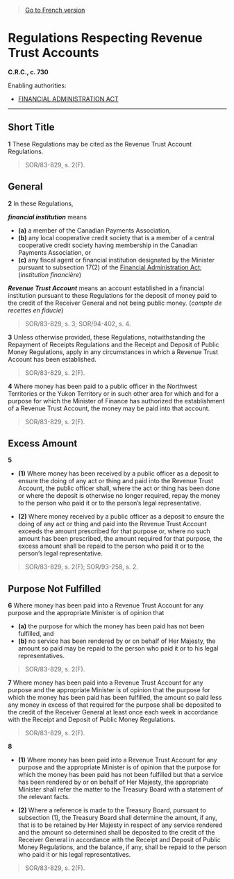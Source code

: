 > [Go to French version](/fr/Règlements/Codification%20des%20règlements%20du%20Canada/701-800/C.R.C.,%20ch.%20730.md)

# Regulations Respecting Revenue Trust Accounts

**C.R.C., c. 730**

Enabling authorities: 
- [FINANCIAL ADMINISTRATION ACT](/en/Acts/Revised%20Statutes%20of%20Canada/F/F-11.md)

----------



## Short Title


**1** These Regulations may be cited as the Revenue Trust Account Regulations.
> SOR/83-829, s. 2(F).





## General


**2** In these Regulations,

***financial institution*** means
- **(a)** a member of the Canadian Payments Association,
- **(b)** any local cooperative credit society that is a member of a central cooperative credit society having membership in the Canadian Payments Association, or
- **(c)** any fiscal agent or financial institution designated by the Minister pursuant to subsection 17(2) of the [Financial Administration Act](/en/Acts/Revised%20Statutes%20of%20Canada/F/F-11.md); (*institution financière*)

***Revenue Trust Account*** means an account established in a financial institution pursuant to these Regulations for the deposit of money paid to the credit of the Receiver General and not being public money. (*compte de recettes en fiducie*) 
> SOR/83-829, s. 3; SOR/94-402, s. 4.




**3** Unless otherwise provided, these Regulations, notwithstanding the Repayment of Receipts Regulations and the Receipt and Deposit of Public Money Regulations, apply in any circumstances in which a Revenue Trust Account has been established.
> SOR/83-829, s. 2(F).




**4** Where money has been paid to a public officer in the Northwest Territories or the Yukon Territory or in such other area for which and for a purpose for which the Minister of Finance has authorized the establishment of a Revenue Trust Account, the money may be paid into that account.
> SOR/83-829, s. 2(F).





## Excess Amount


**5** 

- **(1)** Where money has been received by a public officer as a deposit to ensure the doing of any act or thing and paid into the Revenue Trust Account, the public officer shall, where the act or thing has been done or where the deposit is otherwise no longer required, repay the money to the person who paid it or to the person’s legal representative.

- **(2)** Where money received by a public officer as a deposit to ensure the doing of any act or thing and paid into the Revenue Trust Account exceeds the amount prescribed for that purpose or, where no such amount has been prescribed, the amount required for that purpose, the excess amount shall be repaid to the person who paid it or to the person’s legal representative.
> SOR/83-829, s. 2(F); SOR/93-258, s. 2.





## Purpose Not Fulfilled


**6** Where money has been paid into a Revenue Trust Account for any purpose and the appropriate Minister is of opinion that
- **(a)** the purpose for which the money has been paid has not been fulfilled, and
- **(b)** no service has been rendered by or on behalf of Her Majesty,
the amount so paid may be repaid to the person who paid it or to his legal representatives.
> SOR/83-829, s. 2(F).




**7** Where money has been paid into a Revenue Trust Account for any purpose and the appropriate Minister is of opinion that the purpose for which the money has been paid has been fulfilled, the amount so paid less any money in excess of that required for the purpose shall be deposited to the credit of the Receiver General at least once each week in accordance with the Receipt and Deposit of Public Money Regulations.
> SOR/83-829, s. 2(F).




**8** 

- **(1)** Where money has been paid into a Revenue Trust Account for any purpose and the appropriate Minister is of opinion that the purpose for which the money has been paid has not been fulfilled but that a service has been rendered by or on behalf of Her Majesty, the appropriate Minister shall refer the matter to the Treasury Board with a statement of the relevant facts.

- **(2)** Where a reference is made to the Treasury Board, pursuant to subsection (1), the Treasury Board shall determine the amount, if any, that is to be retained by Her Majesty in respect of any service rendered and the amount so determined shall be deposited to the credit of the Receiver General in accordance with the Receipt and Deposit of Public Money Regulations, and the balance, if any, shall be repaid to the person who paid it or his legal representatives.
> SOR/83-829, s. 2(F).



